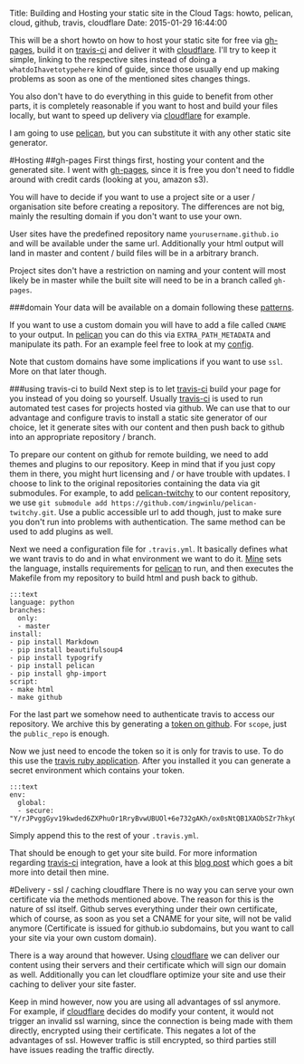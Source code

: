 Title: Building and Hosting your static site in the Cloud
Tags: howto, pelican, cloud, github, travis, cloudflare
Date: 2015-01-29 16:44:00

This will be a short howto on how to host your static site for free via [gh-pages], build it on [travis-ci] and deliver it with [cloudflare]. I'll try to keep it simple, linking to the respective sites instead of doing a `whatdoIhavetotypehere` kind of guide, since those usually end up making problems as soon as one of the mentioned sites changes things.

You also don't have to do everything in this guide to benefit from other parts, it is completely reasonable if you want to host and build your files locally, but want to speed up delivery via [cloudflare] for example.

I am going to use [pelican], but you can substitute it with any other static site generator.

#Hosting
##gh-pages
First things first, hosting your content and the generated site.
I went with [gh-pages], since it is free you don't need to fiddle around with credit cards (looking at you, amazon s3).

You will have to decide if you want to use a project site or a user / organisation site before creating a repository.
The differences are not big, mainly the resulting domain if you don't want to use your own.

User sites have the predefined repository name `yourusername.github.io` and will be available under the same url.
Additionally your html output will land in master and content / build files will be in a arbitrary branch.

Project sites don't have a restriction on naming and your content will most likely be in master while the built site will need to be in a branch called `gh-pages`.

###domain
Your data will be available on a domain following these [patterns](https://help.github.com/articles/about-custom-domains-for-github-pages-sites/#how-github-pages-sites-use-custom-domains).

If you want to use a custom domain you will have to add a file called `CNAME` to your output.
In [pelican] you can do this via `EXTRA_PATH_METADATA` and manipulate its path.
For an example feel free to look at my [config](https://github.com/ingwinlu/www.heroicdebugging.biz/blob/master/pelicanconf.py#L31).

Note that custom domains have some implications if you want to use `ssl`. More on that later though.

###using travis-ci to build
Next step is to let [travis-ci] build your page for you instead of you doing so yourself.
Usually [travis-ci] is used to run automated test cases for projects hosted via github.
We can use that to our advantage and configure travis to install a static site generator of our choice, let it generate sites with our content and then push back to github into an appropriate repository / branch.

To prepare our content on github for remote building, we need to add themes and plugins to our repository.
Keep in mind that if you just copy them in there, you might hurt licensing and / or have trouble with updates.
I choose to link to the original repositories containing the data via git submodules.
For example, to add [pelican-twitchy] to our content repository, we use `git submodule add https://github.com/ingwinlu/pelican-twitchy.git`.
Use a public accessible url to add though, just to make sure you don't run into problems with authentication.
The same method can be used to add plugins as well.

Next we need a configuration file for `.travis.yml`.
It basically defines what we want travis to do and in what environment we want to do it.
[Mine](https://github.com/ingwinlu/www.heroicdebugging.biz/blob/master/.travis.yml) sets the language, installs requirements for [pelican] to run, and then executes the Makefile from my repository to build html and push back to github.

    :::text
    language: python
    branches:
      only:
      - master
    install:
    - pip install Markdown
    - pip install beautifulsoup4
    - pip install typogrify
    - pip install pelican
    - pip install ghp-import
    script:
    - make html
    - make github

For the last part we somehow need to authenticate travis to access our repository.
We archive this by generating a [token on github](https://github.com/settings/applications).
For `scope`, just the `public_repo` is enough.

Now we just need to encode the token so it is only for travis to use.
To do this use the [travis ruby application](https://github.com/travis-ci/travis.rb#installation).
After you installed it you can generate a secret environment which contains your token.

    :::text
    env:
      global:
      - secure: "Y/rJPvggGyv19kwded6ZXPhuOr1RryBvwUBUOl+6e732gAKh/ox0sNtQB1XAObSZr7hkyONa+ulzOrBL4OcxjZlSfLLSWSzVqqiHn2St0AerpPHOsQ39dstP8uPzGb/ont7t9LF+igm3Jd8MLtUCsZqvyPSlf4JnWpEvP3nHfk0="

Simply append this to the rest of your `.travis.yml`.

That should be enough to get your site build.
For more information regarding [travis-ci] integration, have a look at this [blog post](http://blog.mathieu-leplatre.info/publish-your-pelican-blog-on-github-pages-via-travis-ci.html) which goes a bit more into detail then mine.

#Delivery - ssl / caching cloudflare
There is no way you can serve your own certificate via the methods mentioned above.
The reason for this is the nature of ssl itself.
Github serves everything under their own certificate, which of course, as soon as you set a CNAME for your site, will not be valid anymore (Certificate is issued for github.io subdomains, but you want to call your site via your own custom domain).

There is a way around that however.
Using [cloudflare] we can deliver our content using their servers and their certificate which will sign our domain as well.
Additionally you can let cloudflare optimize your site and use their caching to deliver your site faster.

Keep in mind however, now you are using all advantages of ssl anymore.
For example, if [cloudflare] decides do modify your content, it would not trigger an invalid ssl warning, since the connection is being made with them directly, encrypted using their certificate.
This negates a lot of the advantages of ssl.
However traffic is still encrypted, so third parties still have issues reading the traffic directly.



[gh-pages]: https://pages.github.com/ "Github Pages"
[travis-ci]: https://travis-ci.org "travis"
[cloudflare]: https://www.cloudflare.com/ "cloudflare"
[pelican]: http://pelican.readthedocs.org/en/3.5.0/ "pelican static site generator"
[pelican-twitchy]: https://github.com/ingwinlu/pelican-twitchy "pelican-twitchy theme"
